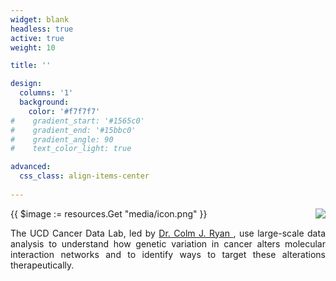 ```yaml
---
widget: blank 
headless: true 
active: true
weight: 10

title: ''

design:
  columns: '1'
  background:
    color: '#f7f7f7'
#    gradient_start: '#1565c0'
#    gradient_end: '#15bbc0'
#    gradient_angle: 90
#    text_color_light: true

advanced:
  css_class: align-items-center
  
---
```


<div>
  {{ $image := resources.Get "media/icon.png" }}
  <img src="{{ $image.RelPermalink }}" style="margin: 0 0 0 15px; float: right;" width="{{ $image.Width }}" height="{{ $image.Height }}">
  <p style="text-align: justify;">The UCD Cancer Data Lab, led by <a href="https://cancerdata.ucd.ie/author/colmjryan/"> Dr. Colm J. Ryan </a>, use large-scale data analysis to understand how genetic variation in cancer alters molecular interaction networks and to identify ways to target these alterations therapeutically.</p>
</div>

